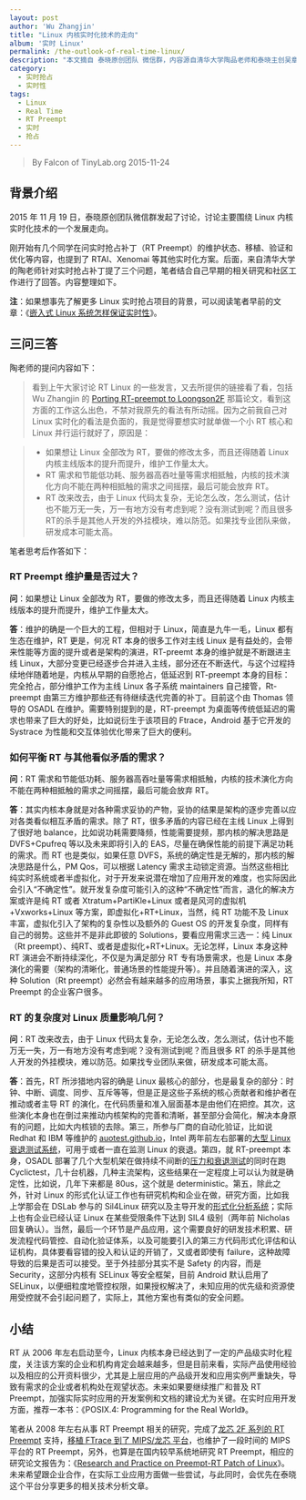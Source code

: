 ```yaml
---
layout: post
author: 'Wu Zhangjin'
title: "Linux 内核实时化技术的走向"
album: '实时 Linux'
permalink: /the-outlook-of-real-time-linux/
description: "本文摘自 泰晓原创团队 微信群，内容源自清华大学陶品老师和泰晓主创吴章金的一问一答。本文主要讨论了 Linux 内核本身进行实时化改造的发展方向。"
category:
  - 实时抢占
  - 实时性
tags:
  - Linux
  - Real Time
  - RT Preempt
  - 实时
  - 抢占
---
```


> By Falcon of TinyLab.org
> 2015-11-24

## 背景介绍

2015 年 11 月 19 日，泰晓原创团队微信群发起了讨论，讨论主要围绕 Linux 内核实时化技术的一个发展走向。

刚开始有几个同学在问实时抢占补丁（RT Preempt）的维护状态、移植、验证和优化等内容，也提到了 RTAI、Xenomai 等其他实时化方案。后面，来自清华大学的陶老师针对实时抢占补丁提了三个问题，笔者结合自己早期的相关研究和社区工作进行了回答。内容整理如下。

**注**：如果想事先了解更多 Linux 实时抢占项目的背景，可以阅读笔者早前的文章：《[嵌入式 Linux 系统怎样保证实时性](https://tinylab.org/how-to-make-a-linux-system-real-time/)》。

## 三问三答

陶老师的提问内容如下：

> 看到上午大家讨论 RT Linux 的一些发言，又去所提供的链接看了看，包括 Wu Zhangjin 的 [Porting RT-preempt to Loongson2F](http://lwn.net/images/conf/rtlws11/papers/proc/p14.pdf) 那篇论文，看到这方面的工作这么出色，不禁对我原先的看法有所动摇。因为之前我自己对 Linux 实时化的看法是负面的，我是觉得要想实时就单做一个小 RT 核心和 Linux 并行运行就好了，原因是：

> * 如果想让 Linux 全部改为 RT，要做的修改太多，而且还得随着 Linux 内核主线版本的提升而提升，维护工作量太大。
> * RT 需求和节能低功耗、服务器高吞吐量等需求相抵触，内核的技术演化方向不能在两种相抵触的需求之间摇摆，最后可能会放弃 RT。
> * RT 改来改去，由于 Linux 代码太复杂，无论怎么改，怎么测试，估计也不能万无一失，万一有地方没有考虑到呢？没有测试到呢？而且很多RT的杀手是其他人开发的外挂模块，难以防范。如果找专业团队来做，研发成本可能太高。

笔者思考后作答如下：

### RT Preempt 维护量是否过大？

__问__：如果想让 Linux 全部改为 RT，要做的修改太多，而且还得随着 Linux 内核主线版本的提升而提升，维护工作量太大。

__答__：维护的确是一个巨大的工程，但相对于 Linux，简直是九牛一毛，Linux 都有生态在维护，RT 更是，何况 RT 本身的很多工作对主线 Linux 是有益处的，会带来性能等方面的提升或者是架构的演进，RT-preemt 本身的维护就是不断跟进主线 Linux，大部分变更已经逐步合并进入主线，部分还在不断迭代，与这个过程持续地伴随着地是，内核从早期的自愿抢占，低延迟到 RT-preempt 本身的目标：完全抢占，部分维护工作为主线 Linux 各子系统 maintainers 自己接管，Rt-preempt 由第三方维护那些还有待继续迭代完善的补丁。目前这个由 Thomas 领导的 OSADL 在维护。需要特别提到的是，RT-preempt 为桌面等传统低延迟的需求也带来了巨大的好处，比如说衍生于该项目的 Ftrace，Android 基于它开发的 Systrace 为性能和交互体验优化带来了巨大的便利。

### 如何平衡 RT 与其他看似矛盾的需求？

__问__：RT 需求和节能低功耗、服务器高吞吐量等需求相抵触，内核的技术演化方向不能在两种相抵触的需求之间摇摆，最后可能会放弃 RT。

__答__：其实内核本身就是对各种需求妥协的产物，妥协的结果是架构的逐步完善以应对各类看似相互矛盾的需求。除了 RT，很多矛盾的内容已经在主线 Linux 上得到了很好地 balance，比如说功耗需要降频，性能需要提频，那内核的解决思路是 DVFS+Cpufreq 等以及未来即将引入的 EAS，尽量在确保性能的前提下满足功耗的需求。而 RT 也是类似，如果任意 DVFS，系统的确定性是无解的，那内核的解决思路是什么，PM Qos，可以根据 Latency 需求主动锁定资源。当然这些相比纯实时系统或者半虚拟化，对于开发来说潜在增加了应用开发的难度，也实际因此会引入“不确定性”。就开发复杂度可能引入的这种“不确定性”而言，退化的解决方案或许是纯 RT 或者 Xtratum+PartiKle+Linux 或者是风河的虚拟机+Vxworks+Linux 等方案，即虚拟化+RT+Linux，当然，纯 RT 功能不及 Linux 丰富，虚拟化引入了架构的复杂性以及额外的 Guest OS 的开发复杂度，同样有自己的弱势。这些并不是非此即彼的 Solutions，要看应用需求三选一：纯 Linux（Rt preempt）、纯RT、或者是虚拟化+RT+Linux。无论怎样，Linux 本身这种 RT 演进会不断持续深化，不仅是为满足部分 RT 专有场景需求，也是 Linux 本身演化的需要（架构的清晰化，普通场景的性能提升等）。并且随着演进的深入，这种 Solution（Rt preempt）必然会有越来越多的应用场景，事实上据我所知，RT Preempt 的企业客户很多。

### RT 的复杂度对 Linux 质量影响几何？

__问__：RT 改来改去，由于 Linux 代码太复杂，无论怎么改，怎么测试，估计也不能万无一失，万一有地方没有考虑到呢？没有测试到呢？而且很多 RT 的杀手是其他人开发的外挂模块，难以防范。如果找专业团队来做，研发成本可能太高。

__答__：首先，RT 所涉猎地内容的确是 Linux 最核心的部分，也是最复杂的部分：时钟、中断、调度、同步、互斥等等，但是正是这些子系统的核心贡献者和维护者在推动或者主导 RT 的演化，在代码质量和准入层面基本是由他们在把控。其次，这些演化本身也在倒过来推动内核架构的完善和清晰，甚至部分会简化，解决本身原有的问题，比如大内核锁的去除。第三，所参与厂商的自动化验证，比如说 Redhat 和 IBM 等维护的 [auotest.github.io](http://autotest.github.io)，Intel 两年前左右部署的[大型 Linux 衰退测试系统](http://lwn.net/Articles/514278)，可用于或者一直在监测 Linux 的衰退。第四，就 RT-preempt 本身，OSADL 部署了几个大型机架在做持续不间断的[压力和衰退测试](http://www.osadl.org/QA-Farm-Realtime.qa-farm-about.0.html)的同时在跑 Cyclictest，几十台机器，几种主流架构，这些结果在一定程度上可以认为就是确定性，比如说，几年下来都是 80us，这个就是 deterministic。第五，除此之外，针对 Linux 的形式化认证工作也有研究机构和企业在做，研究方面，比如我上学那会在 DSLab 参与的 Sil4Linux 研究以及主导开发的[形式化分析系统](http://sil4linux.dslab.lzu.edu.cn)；实际上也有企业已经认证 Linux 在某些受限条件下达到 SIL4 级别（两年前 Nicholas 回复确认）。当然，最后一个环节是产品应用，这个需要良好的研发技术积累、研发流程代码管控、自动化验证体系，以及可能要引入的第三方代码形式化评估和认证机构，具体要看容错的投入和认证的开销了，又或者即使有 failure，这种故障导致的后果是否可以接受。至于外挂部分其实不是 Safety 的内容，而是 Security，这部分内核有 SELinux 等安全框架，目前 Android 默认启用了 SELinux，以便细粒度地管控权限，如果授权解决了，未知应用的优先级和资源使用受控就不会引起问题了，实际上，其他方案也有类似的安全问题。

## 小结

RT 从 2006 年左右启动至今，Linux 内核本身已经达到了一定的产品级实时化程度，关注该方案的企业和机构肯定会越来越多，但是目前来看，实际产品使用经验以及相应的公开资料很少，尤其是上层应用的产品级开发和应用实例严重缺失，导致有需求的企业或者机构处在观望状态。未来如果要继续推广和普及 RT Preempt，加强实际实时应用的开发案例和文档的建设尤为关键。在实时应用开发方面，推荐一本书：《POSIX.4: Programming for the Real World》。

笔者从 2008 年左右从事 RT Preempt 相关的研究，完成了[龙芯 2F 系列的 RT Preempt](https://github.com/tinyclub/preempt-rt-linux) 支持，[移植 FTrace 到了 MIPS/龙芯 平台](http://lwn.net/Articles/361128/)，也维护了一段时间的 MIPS 平台的 RT Preempt，另外，也算是在国内较早系统地研究 RT Preempt，相应的研究论文报告为：《[Research and Practice on Preempt-RT Patch of Linux](/wp-content/uploads/2015/11/linux-preempt-rt-research-and-practice.pdf)》。未来希望跟企业合作，在实际工业应用方面做一些尝试，与此同时，会优先在泰晓这个平台分享更多的相关技术分析文章。

[1]: https://tinylab.org
